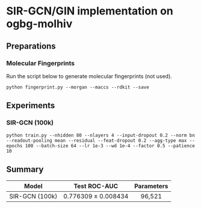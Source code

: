 # SIR-GCN/GIN implementation on ogbg-molhiv

## Preparations

### Molecular Fingerprints

Run the script below to generate molecular fingerprints (not used).

```
python fingerprint.py --morgan --maccs --rdkit --save
```

## Experiments

### SIR-GCN (100k)

```
python train.py --nhidden 80 --nlayers 4 --input-dropout 0.2 --norm bn --readout-pooling mean --residual --feat-dropout 0.2 --agg-type max --epochs 100 --batch-size 64 --lr 1e-3 --wd 1e-4 --factor 0.5 --patience 10
```

## Summary

|     Model     |     Test ROC-AUC     | Parameters |
| :------------: | :------------------: | :--------: |
| SIR-GCN (100k) | 0.776309 ± 0.008434 |   96,521   |
